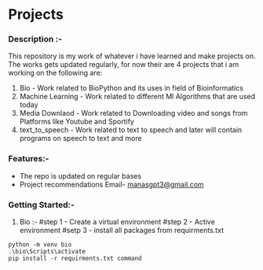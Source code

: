 # Projects 

### Description :-  
This repository is my work of whatever i have learned and make projects on. The works gets updated regularly, for now their are 4 projects that i am working on the following are:
1) Bio - Work related to BioPython and its uses in field of Bioinformatics
2) Machine Learning - Work related to different Ml Algorithms that are used today
3) Media Downlaod - Work related to Downloading video and songs from Platforms like Youtube and Sportify
4) text_to_speech - Work related to text to speech and later will contain programs on speech to text and more

### Features:-  
* The repo is updated on regular bases
* Project recommendations Email- manasgpt3@gmail.com  

### Getting Started:-
1) Bio :-
#step 1 - Create a virtual environment
#step 2 - Active environment
#setp 3 - install all packages from requirments.txt

```console
python -m venv bio
.\bio\Scripts\activate
pip install -r requirments.txt command
```